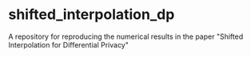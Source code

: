 # shifted_interpolation_dp
A repository for reproducing the numerical results in the paper "Shifted Interpolation for Differential Privacy"
